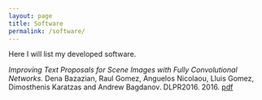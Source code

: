```yaml
---
layout: page
title: Software
permalink: /software/
---
```


Here I will list my developed software.

*Improving Text Proposals for Scene Images with Fully Convolutional Networks.* 
Dena Bazazian, Raul Gomez, Anguelos Nicolaou, Lluis Gomez, Dimosthenis Karatzas and Andrew Bagdanov. DLPR2016. 2016. [pdf](https://arxiv.org/abs/1702.05089)
